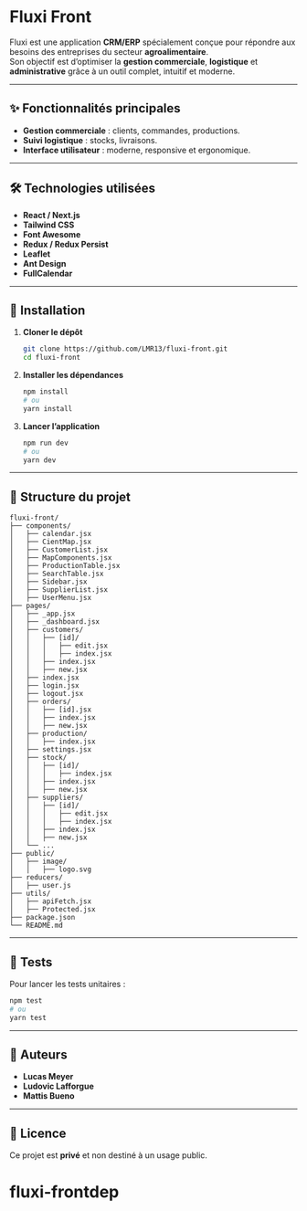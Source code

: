 # Fluxi Front

Fluxi est une application **CRM/ERP** spécialement conçue pour répondre aux besoins des entreprises du secteur **agroalimentaire**.  
Son objectif est d’optimiser la **gestion commerciale**, **logistique** et **administrative** grâce à un outil complet, intuitif et moderne.

---

## ✨ Fonctionnalités principales

- **Gestion commerciale** : clients, commandes, productions.  
- **Suivi logistique** : stocks, livraisons.  
- **Interface utilisateur** : moderne, responsive et ergonomique.  

---

## 🛠 Technologies utilisées

- **React / Next.js**
- **Tailwind CSS**
- **Font Awesome**
- **Redux / Redux Persist**
- **Leaflet**
- **Ant Design**
- **FullCalendar**

---

## 🚀 Installation

1. **Cloner le dépôt**
   ```bash
   git clone https://github.com/LMR13/fluxi-front.git
   cd fluxi-front
   ```

2. **Installer les dépendances**
   ```bash
   npm install
   # ou
   yarn install
   ```

3. **Lancer l’application**
   ```bash
   npm run dev
   # ou
   yarn dev
   ```

---

## 📂 Structure du projet

```
fluxi-front/
├── components/
│   ├── calendar.jsx
│   ├── CientMap.jsx
│   ├── CustomerList.jsx
│   ├── MapComponents.jsx
│   ├── ProductionTable.jsx
│   ├── SearchTable.jsx
│   ├── Sidebar.jsx
│   ├── SupplierList.jsx
│   ├── UserMenu.jsx
├── pages/
│   ├── _app.jsx
│   ├── _dashboard.jsx
│   ├── customers/
│   │   ├── [id]/
│   │   │   ├── edit.jsx
│   │   │   ├── index.jsx
│   │   ├── index.jsx
│   │   ├── new.jsx
│   ├── index.jsx
│   ├── login.jsx
│   ├── logout.jsx
│   ├── orders/
│   │   ├── [id].jsx
│   │   ├── index.jsx
│   │   ├── new.jsx
│   ├── production/
│   │   ├── index.jsx
│   ├── settings.jsx
│   ├── stock/
│   │   ├── [id]/
│   │   │   ├── index.jsx
│   │   ├── index.jsx
│   │   ├── new.jsx
│   ├── suppliers/
│   │   ├── [id]/
│   │   │   ├── edit.jsx
│   │   │   ├── index.jsx
│   │   ├── index.jsx
│   │   ├── new.jsx
│   └── ...
├── public/
│   ├── image/
│   │   ├── logo.svg
├── reducers/
│   ├── user.js
├── utils/
│   ├── apiFetch.jsx
│   ├── Protected.jsx
├── package.json
└── README.md
```

---

## 🧪 Tests

Pour lancer les tests unitaires :
```bash
npm test
# ou
yarn test
```

---

## 👥 Auteurs

- **Lucas Meyer**  
- **Ludovic Lafforgue**  
- **Mattis Bueno**

---

## 📄 Licence

Ce projet est **privé** et non destiné à un usage public.
# fluxi-frontdep
